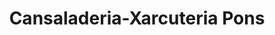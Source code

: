 ---
title: "Cansaladeria-Xarcuteria Pons"
url: /valls/cansaladeria-xarcuteria-pons/
shop: carnicero
---